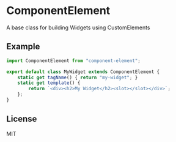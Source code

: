 # ComponentElement

A base class for building Widgets using CustomElements

## Example

```javascript
import ComponentElement from "component-element";

export default class MyWidget extends ComponentElement {
    static get tagName() { return "my-widget"; }
    static get template() {
        return `<div><h2>My Widget</h2><slot></slot></div>`;
    };
}
```

## License

MIT